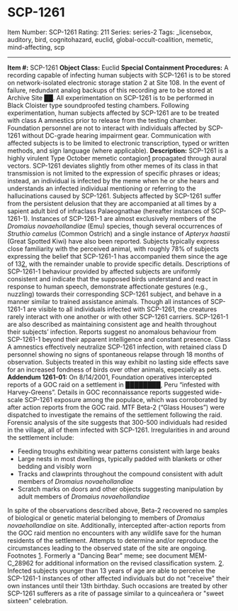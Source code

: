 # SCP-1261
Item Number: SCP-1261
Rating: 211
Series: series-2
Tags: _licensebox, auditory, bird, cognitohazard, euclid, global-occult-coalition, memetic, mind-affecting, scp

---

**Item #:** SCP-1261
**Object Class:** Euclid
**Special Containment Procedures:** A recording capable of infecting human subjects with SCP-1261 is to be stored on network-isolated electronic storage station 2 at Site 108. In the event of failure, redundant analog backups of this recording are to be stored at Archive Site ██. All experimentation on SCP-1261 is to be performed in Black Cloister type soundproofed testing chambers. Following experimentation, human subjects affected by SCP-1261 are to be treated with class A amnestics prior to release from the testing chamber. Foundation personnel are not to interact with individuals affected by SCP-1261 without DC-grade hearing impairment gear. Communication with affected subjects is to be limited to electronic transcription, typed or written methods, and sign language (where applicable).
**Description:** SCP-1261 is a highly virulent Type October memetic contagion[1](javascript:;) propagated through aural vectors. SCP-1261 deviates slightly from other memes of its class in that transmission is not limited to the expression of specific phrases or ideas; instead, an individual is infected by the meme when he or she hears and understands an infected individual mentioning or referring to the hallucinations caused by SCP-1261.
Subjects affected by SCP-1261 suffer from the persistent delusion that they are accompanied at all times by a sapient adult bird of infraclass Palaeognathae (hereafter instances of SCP-1261-1). Instances of SCP-1261-1 are almost exclusively members of the _Dromaius novaehollandiae_ (Emu) species, though several occurrences of _Struthio camelus_ (Common Ostrich) and a single instance of _Apteryx haastii_ (Great Spotted Kiwi) have also been reported. Subjects typically express close familiarity with the perceived animal, with roughly 78% of subjects expressing the belief that SCP-1261-1 has accompanied them since the age of 13[2](javascript:;), with the remainder unable to provide specific details.
Descriptions of SCP-1261-1 behaviour provided by affected subjects are uniformly consistent and indicate that the supposed birds understand and react in response to human speech, demonstrate affectionate gestures (e.g., nuzzling) towards their corresponding SCP-1261 subject, and behave in a manner similar to trained assistance animals. Though all instances of SCP-1261-1 are visible to all individuals infected with SCP-1261, the creatures rarely interact with one another or with other SCP-1261 carriers. SCP-1261-1 are also described as maintaining consistent age and health throughout their subjects’ infection. Reports suggest no anomalous behaviour from SCP-1261-1 beyond their apparent intelligence and constant presence.
Class A amnestics effectively neutralize SCP-1261 infection, with retained class D personnel showing no signs of spontaneous relapse through 18 months of observation. Subjects treated in this way exhibit no lasting side effects save for an increased fondness of birds over other animals, especially as pets.
**Addendum 1261-01:** On 8/14/2001, Foundation operatives intercepted reports of a GOC raid on a settlement in ████████, Peru “infested with Harvey-Greens”. Details in GOC reconnaissance reports suggested wide-scale SCP-1261 exposure among the populace, which was corroborated by after action reports from the GOC raid. MTF Beta-2 (“Glass Houses”) were dispatched to investigate the remains of the settlement following the raid. Forensic analysis of the site suggests that 300-500 individuals had resided in the village, all of them infected with SCP-1261. Irregularities in and around the settlement include:
  * Feeding troughs exhibiting wear patterns consistent with large beaks
  * Large nests in most dwellings, typically padded with blankets or other bedding and visibly worn
  * Tracks and clawprints throughout the compound consistent with adult members of _Dromaius novaehollandiae_
  * Scratch marks on doors and other objects suggesting manipulation by adult members of _Dromaius novaehollandiae_

In spite of the observations described above, Beta-2 recovered no samples of biological or genetic material belonging to members of _Dromaius novaehollandiae_ on site. Additionally, intercepted after-action reports from the GOC raid mention no encounters with any wildlife save for the human residents of the settlement. Attempts to determine and/or reproduce the circumstances leading to the observed state of the site are ongoing.
Footnotes
[1](javascript:;). Formerly a "Dancing Bear" meme; see document MEM-C_28962 for additional information on the revised classification system.
[2](javascript:;). Infected subjects younger than 13 years of age are able to perceive the SCP-1261-1 instances of other affected individuals but do not "receive" their own instances until their 13th birthday. Such occasions are treated by other SCP-1261 sufferers as a rite of passage similar to a quinceañera or "sweet sixteen" celebration.